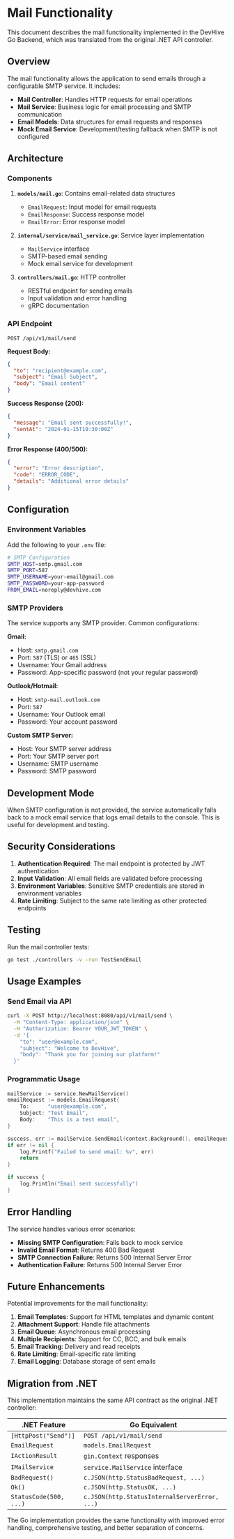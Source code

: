 # Mail Functionality

This document describes the mail functionality implemented in the DevHive Go Backend, which was translated from the original .NET API controller.

## Overview

The mail functionality allows the application to send emails through a configurable SMTP service. It includes:

- **Mail Controller**: Handles HTTP requests for email operations
- **Mail Service**: Business logic for email processing and SMTP communication
- **Email Models**: Data structures for email requests and responses
- **Mock Email Service**: Development/testing fallback when SMTP is not configured

## Architecture

### Components

1. **`models/mail.go`**: Contains email-related data structures
   - `EmailRequest`: Input model for email requests
   - `EmailResponse`: Success response model
   - `EmailError`: Error response model

2. **`internal/service/mail_service.go`**: Service layer implementation
   - `MailService` interface
   - SMTP-based email sending
   - Mock email service for development

3. **`controllers/mail.go`**: HTTP controller
   - RESTful endpoint for sending emails
   - Input validation and error handling
   - gRPC documentation

### API Endpoint

```
POST /api/v1/mail/send
```

**Request Body:**
```json
{
  "to": "recipient@example.com",
  "subject": "Email Subject",
  "body": "Email content"
}
```

**Success Response (200):**
```json
{
  "message": "Email sent successfully!",
  "sentAt": "2024-01-15T10:30:00Z"
}
```

**Error Response (400/500):**
```json
{
  "error": "Error description",
  "code": "ERROR_CODE",
  "details": "Additional error details"
}
```

## Configuration

### Environment Variables

Add the following to your `.env` file:

```bash
# SMTP Configuration
SMTP_HOST=smtp.gmail.com
SMTP_PORT=587
SMTP_USERNAME=your-email@gmail.com
SMTP_PASSWORD=your-app-password
FROM_EMAIL=noreply@devhive.com
```

### SMTP Providers

The service supports any SMTP provider. Common configurations:

**Gmail:**
- Host: `smtp.gmail.com`
- Port: `587` (TLS) or `465` (SSL)
- Username: Your Gmail address
- Password: App-specific password (not your regular password)

**Outlook/Hotmail:**
- Host: `smtp-mail.outlook.com`
- Port: `587`
- Username: Your Outlook email
- Password: Your account password

**Custom SMTP Server:**
- Host: Your SMTP server address
- Port: Your SMTP server port
- Username: SMTP username
- Password: SMTP password

## Development Mode

When SMTP configuration is not provided, the service automatically falls back to a mock email service that logs email details to the console. This is useful for development and testing.

## Security Considerations

1. **Authentication Required**: The mail endpoint is protected by JWT authentication
2. **Input Validation**: All email fields are validated before processing
3. **Environment Variables**: Sensitive SMTP credentials are stored in environment variables
4. **Rate Limiting**: Subject to the same rate limiting as other protected endpoints

## Testing

Run the mail controller tests:

```bash
go test ./controllers -v -run TestSendEmail
```

## Usage Examples

### Send Email via API

```bash
curl -X POST http://localhost:8080/api/v1/mail/send \
  -H "Content-Type: application/json" \
  -H "Authorization: Bearer YOUR_JWT_TOKEN" \
  -d '{
    "to": "user@example.com",
    "subject": "Welcome to DevHive",
    "body": "Thank you for joining our platform!"
  }'
```

### Programmatic Usage

```go
mailService := service.NewMailService()
emailRequest := models.EmailRequest{
    To:      "user@example.com",
    Subject: "Test Email",
    Body:    "This is a test email",
}

success, err := mailService.SendEmail(context.Background(), emailRequest)
if err != nil {
    log.Printf("Failed to send email: %v", err)
    return
}

if success {
    log.Println("Email sent successfully")
}
```

## Error Handling

The service handles various error scenarios:

- **Missing SMTP Configuration**: Falls back to mock service
- **Invalid Email Format**: Returns 400 Bad Request
- **SMTP Connection Failure**: Returns 500 Internal Server Error
- **Authentication Failure**: Returns 500 Internal Server Error

## Future Enhancements

Potential improvements for the mail functionality:

1. **Email Templates**: Support for HTML templates and dynamic content
2. **Attachment Support**: Handle file attachments
3. **Email Queue**: Asynchronous email processing
4. **Multiple Recipients**: Support for CC, BCC, and bulk emails
5. **Email Tracking**: Delivery and read receipts
6. **Rate Limiting**: Email-specific rate limiting
7. **Email Logging**: Database storage of sent emails

## Migration from .NET

This implementation maintains the same API contract as the original .NET controller:

| .NET Feature | Go Equivalent |
|--------------|----------------|
| `[HttpPost("Send")]` | `POST /api/v1/mail/send` |
| `EmailRequest` | `models.EmailRequest` |
| `IActionResult` | `gin.Context` responses |
| `IMailService` | `service.MailService` interface |
| `BadRequest()` | `c.JSON(http.StatusBadRequest, ...)` |
| `Ok()` | `c.JSON(http.StatusOK, ...)` |
| `StatusCode(500, ...)` | `c.JSON(http.StatusInternalServerError, ...)` |

The Go implementation provides the same functionality with improved error handling, comprehensive testing, and better separation of concerns.
